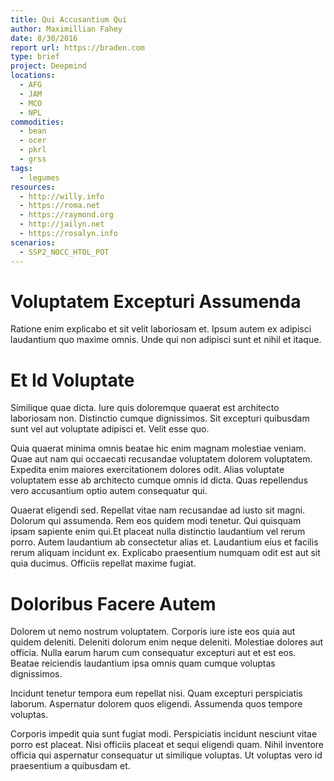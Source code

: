 ```yaml
---
title: Qui Accusantium Qui
author: Maximillian Fahey
date: 8/30/2016
report url: https://braden.com
type: brief
project: Deepmind
locations:
  - AFG
  - JAM
  - MCO
  - NPL
commodities:
  - bean
  - ocer
  - pkrl
  - grss
tags:
  - legumes
resources:
  - http://willy.info
  - https://roma.net
  - https://raymond.org
  - http://jailyn.net
  - https://rosalyn.info
scenarios:
  - SSP2_NOCC_HTOL_POT
---
```

# Voluptatem Excepturi Assumenda
Ratione enim explicabo et sit velit laboriosam et. Ipsum autem ex adipisci laudantium quo maxime omnis. Unde qui non adipisci sunt et nihil et itaque.

# Et Id Voluptate
Similique quae dicta. Iure quis doloremque quaerat est architecto laboriosam non. Distinctio cumque dignissimos. Sit excepturi quibusdam sunt vel aut voluptate adipisci et. Velit esse quo.
 Quia quaerat minima omnis beatae hic enim magnam molestiae veniam. Quae aut nam qui occaecati recusandae voluptatem dolorem voluptatem. Expedita enim maiores exercitationem dolores odit. Alias voluptate voluptatem esse ab architecto cumque omnis id dicta. Quas repellendus vero accusantium optio autem consequatur qui.
 Quaerat eligendi sed. Repellat vitae nam recusandae ad iusto sit magni. Dolorum qui assumenda. Rem eos quidem modi tenetur. Qui quisquam ipsam sapiente enim qui.Et placeat nulla distinctio laudantium vel rerum porro. Autem laudantium ab consectetur alias et. Laudantium eius et facilis rerum aliquam incidunt ex. Explicabo praesentium numquam odit est aut sit quia ducimus. Officiis repellat maxime fugiat.

# Doloribus Facere Autem
Dolorem ut nemo nostrum voluptatem. Corporis iure iste eos quia aut quidem deleniti. Deleniti dolorum enim neque deleniti. Molestiae dolores aut officia. Nulla earum harum cum consequatur excepturi aut et est eos. Beatae reiciendis laudantium ipsa omnis quam cumque voluptas dignissimos.
 Incidunt tenetur tempora eum repellat nisi. Quam excepturi perspiciatis laborum. Aspernatur dolorem quos eligendi. Assumenda quos tempore voluptas.
 Corporis impedit quia sunt fugiat modi. Perspiciatis incidunt nesciunt vitae porro est placeat. Nisi officiis placeat et sequi eligendi quam. Nihil inventore officia qui aspernatur consequatur ut similique voluptas. Ut voluptas vero id praesentium a quibusdam et.
